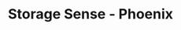 ---
title: "Storage Sense - Phoenix"
url: /phoenix/storage-sense-phoenix-east-washington-street/
shop: storage rental
---